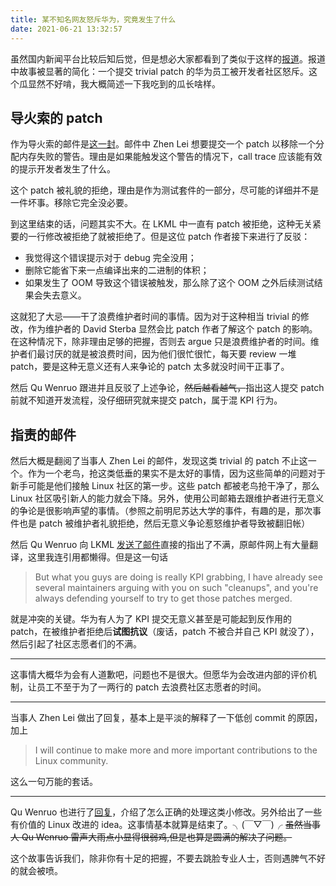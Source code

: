 ```yaml
---
title: 某不知名网友怒斥华为，究竟发生了什么
date: 2021-06-21 13:32:57
---
```


虽然国内新闻平台比较后知后觉，但是想必大家都看到了类似于这样的[报道]。报道中故事被显著的简化：一个提交 trivial patch 的华为员工被开发者社区怒斥。这个瓜显然不好啃，我大概简述一下我吃到的瓜长啥样。

## 导火索的 patch
作为导火索的邮件是[这一封][邮件]。邮件中 Zhen Lei 想要提交一个 patch 以移除一个分配内存失败的警告。理由是如果能触发这个警告的情况下，call trace 应该能有效的提示开发者发生了什么。

这个 patch 被礼貌的拒绝，理由是作为测试套件的一部分，尽可能的详细并不是一件坏事。移除它完全没必要。

到这里结束的话，问题其实不大。在 LKML 中一直有 patch 被拒绝，这种无关紧要的一行修改被拒绝了就被拒绝了。但是这位 patch 作者接下来进行了反驳：

 - 我觉得这个错误提示对于 debug 完全没用；
 - 删除它能省下来一点编译出来的二进制的体积；
 - 如果发生了 OOM 导致这个错误被触发，那么除了这个 OOM 之外后续测试结果会失去意义。
 
这就犯了大忌——干了浪费维护者时间的事情。因为对于这种相当 trivial 的修改，作为维护者的 David Sterba 显然会比 patch 作者了解这个 patch 的影响。在这种情况下，除非理由足够的把握，否则去 argue 只是浪费维护者的时间。维护者们最讨厌的就是被浪费时间，因为他们很忙很忙，每天要 review 一堆 patch，要是这种无意义还有人来争论的 patch 太多就没时间干正事了。

然后 Qu Wenruo 跟进并且反驳了上述争论，~~然后越看越气，~~指出这人提交 patch 前就不知道开发流程，没仔细研究就来提交 patch，属于混 KPI 行为。

## 指责的邮件
然后大概是翻阅了当事人 Zhen Lei 的邮件，发现这类 trivial 的 patch 不止这一个。作为一个老鸟，抢这类低垂的果实不是太好的事情，因为这些简单的问题对于新手可能是他们接触 Linux 社区的第一步。这些 patch 都被老鸟抢干净了，那么 Linux 社区吸引新人的能力就会下降。另外，使用公司邮箱去跟维护者进行无意义的争论是很影响声望的事情。（参照之前明尼苏达大学的事件，有趣的是，那次事件也是 patch 被维护者礼貌拒绝，然后无意义争论惹怒维护者导致被翻旧帐）

然后 Qu Wenruo 向 LKML [发送了邮件][原邮件]直接的指出了不满，原邮件网上有大量翻译，这里我连引用都懒得。但是这一句话

> But what you guys are doing is really KPI grabbing, I have already see 
> several maintainers arguing with you on such "cleanups", and you're 
> always defending yourself to try to get those patches merged.

就是冲突的关键。华为有人为了 KPI 提交无意义甚至是可能起到反作用的 patch，在被维护者拒绝后**试图抗议**（废话，patch 不被合并自己 KPI 就没了），然后引起了社区志愿者们的不满。

---

这事情大概华为会有人道歉吧，问题也不是很大。但愿华为会改进内部的评价机制，让员工不至于为了一两行的 patch 去浪费社区志愿者的时间。

---

当事人 Zhen Lei 做出了回复，基本上是平淡的解释了一下低创 commit 的原因，加上

> I will continue to make more and more important contributions to the Linux community.

这么一句万能的套话。

---

Qu Wenruo 也进行了[回复][回复Q]，介绍了怎么正确的处理这类小修改。另外给出了一些有价值的 Linux 改进的 idea。这事情基本就算是结束了。╮(￣▽￣)╭ ~~虽然当事人 Qu Wenruo 雷声大雨点小显得很弱鸡,但是也算是圆满的解决了问题。~~

这个故事告诉我们，除非你有十足的把握，不要去跳脸专业人士，否则遇脾气不好的就会被喷。

[报道]: https://www.cnbeta.com/articles/tech/1143079.htm
[原邮件]: https://lore.kernel.org/linux-btrfs/e78add0a-8211-86c3-7032-6d851c30f614@suse.com/T/#u
[邮件]: https://lore.kernel.org/linux-btrfs/55b0c70b-f0c1-07e2-f8dd-073f4fdc8f07@gmx.com/T/#t
[回复]: https://lore.kernel.org/linux-btrfs/0a9ae22c-44a0-6239-f61a-fa516f2a0de6@huawei.com/
[回复Q]: https://lore.kernel.org/lkml/47c66bc9-3fb9-5b02-0a89-4a51ce8f9943@suse.com/
